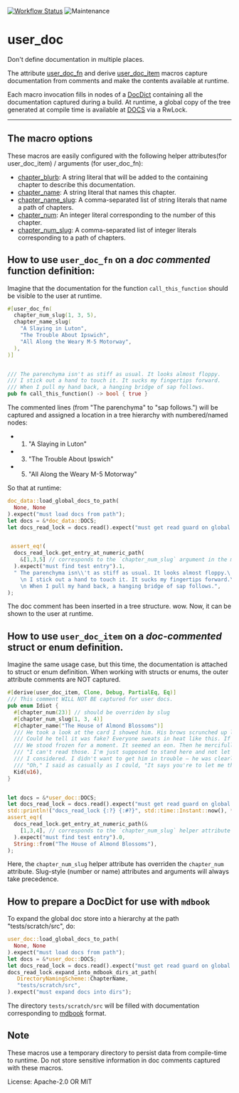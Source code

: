 [![Workflow Status](https://github.com/plasticartsshow/user_doc/workflows/Rust/badge.svg)](https://github.com/plasticartsshow/user_doc/actions?query=workflow%3A%22Rust%22)
![Maintenance](https://img.shields.io/badge/maintenance-experimental-blue.svg)

# user_doc

Don't define documentation in multiple places.

The attribute [user_doc_fn](macro@doc_proc_macro::user_doc_fn) and derive
[user_doc_item](macro@doc_proc_macro::user_doc_item) macros
capture documentation from comments and make the contents
available at runtime.

Each macro invocation fills in nodes of a [DocDict](doc_data::DocDict) containing all the documentation
captured during a build. At runtime, a global copy of the tree generated at compile time is
available at [DOCS](doc_data::DOCS) via a RwLock.

---

## The macro options
These macros are easily configured with the following helper attributes(for user_doc_item) / arguments (for user_doc_fn):

- [chapter_blurb](doc_data::HelperAttr::ChapterBlurb): A string literal that will be added to
the containing chapter to describe this documentation.
- [chapter_name](doc_data::HelperAttr::ChapterName): A string literal that names this chapter.
- [chapter_name_slug](doc_data::HelperAttr::ChapterNameSlug): A comma-separated list of string literals
that name a path of chapters.
- [chapter_num](doc_data::HelperAttr::ChapterNum): An integer literal corresponding to the number of this chapter.
- [chapter_num_slug](doc_data::HelperAttr::ChapterNumSlug): A comma-separated list of integer literals
corresponding to a path of chapters.

## How to use `user_doc_fn` on a _doc commented_ function definition:
Imagine that the documentation for the function `call_this_function` should
be visible to the user at runtime.
```rust
#[user_doc_fn(
  chapter_num_slug(1, 3, 5),
  chapter_name_slug(
    "A Slaying in Luton",
    "The Trouble About Ipswich",
    "All Along the Weary M-5 Motorway",
  ),
)]


/// The parenchyma isn't as stiff as usual. It looks almost floppy.
/// I stick out a hand to touch it. It sucks my fingertips forward.
/// When I pull my hand back, a hanging bridge of sap follows.
pub fn call_this_function() -> bool { true }
```

The commented lines (from "The parenchyma" to "sap follows.") will be
captured and assigned a location in a tree hierarchy with numbered/named nodes:
- 1. "A Slaying in Luton"
- 3. "The Trouble About Ipswich"
- 5. "All Along the Weary M-5 Motorway"

So that at runtime:
```rust
doc_data::load_global_docs_to_path(
  None, None
).expect("must load docs from path");
let docs = &*doc_data::DOCS;
let docs_read_lock = docs.read().expect("must get read guard on global docs");


 assert_eq!(
  docs_read_lock.get_entry_at_numeric_path(
    &[1,3,5] // corresponds to the `chapter_num_slug` argument in the macro call
  ).expect("must find test entry").1,
  " The parenchyma isn\\'t as stiff as usual. It looks almost floppy.\
    \n I stick out a hand to touch it. It sucks my fingertips forward.\
    \n When I pull my hand back, a hanging bridge of sap follows.",
);
```

The doc comment has been inserted in a tree structure. wow. Now, it can be shown to the user
at runtime.

## How to use `user_doc_item` on a _doc-commented_ struct or enum definition.
Imagine the same usage case, but this time, the documentation is attached to struct or enum definition.
When working with structs or enums, the outer attribute comments are NOT captured.

```rust
#[derive(user_doc_item, Clone, Debug, PartialEq, Eq)]
/// This comment WILL NOT BE captured for user docs.
pub enum Idiot {
  #[chapter_num(23)] // should be overriden by slug
  #[chapter_num_slug(1, 3, 4)]
  #[chapter_name("The House of Almond Blossoms")]
  /// He took a look at the card I showed him. His brows scrunched up like he smelled something offensive.
  /// Could he tell it was fake? Everyone sweats in heat like this. If they don't, it means they're about to keel over from dehydration anyway. Still, I felt like I was sweating more than usual.
  /// We stood frozen for a moment. It seemed an eon. Then he mercifully broke the silence.
  /// "I can't read those. I'm just supposed to stand here and not let anyone pass."
  /// I considered. I didn't want to get him in trouble – he was clearly new. Still, it was me or him.
  /// "Oh," I said as casually as I could, "It says you're to let me through. But don't let anyone else through after me. It says that too.""
  Kid(u16),
}


let docs = &*user_doc::DOCS;
let docs_read_lock = docs.read().expect("must get read guard on global docs");
std::println!("docs_read_lock {:?} {:#?}", std::time::Instant::now(), *docs_read_lock );
assert_eq!(
  docs_read_lock.get_entry_at_numeric_path(&
    [1,3,4], // corresponds to the `chapter_num_slug` helper attribute in the macro call
  ).expect("must find test entry").0,
  String::from("The House of Almond Blossoms"),
);
```
Here, the `chapter_num_slug` helper attribute has overriden the `chapter_num` attribute.
Slug-style (number or name) attributes and arguments will always take precedence.

## How to prepare a DocDict for use with `mdbook`

To expand the global doc store into a hierarchy at the path "tests/scratch/src", do:
```rust
user_doc::load_global_docs_to_path(
  None, None
).expect("must load docs from path");
let docs = &*user_doc::DOCS;
let docs_read_lock = docs.read().expect("must get read guard on global docs");
docs_read_lock.expand_into_mdbook_dirs_at_path(
   DirectoryNamingScheme::ChapterName,
   "tests/scratch/src",
).expect("must expand docs into dirs");
```
The directory `tests/scratch/src` will be filled with documentation corresponding to
[mdbook](https://crates.io/crates/mdbook) format.

## Note
These macros use a temporary directory to persist data from compile-time to runtime.
Do not store sensitive information in doc comments captured with these macros.

License: Apache-2.0 OR MIT
